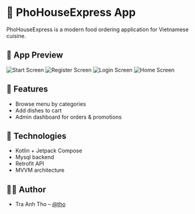 # 🍜 PhoHouseExpress App
PhoHouseExpress is a modern food ordering application for Vietnamese cuisine.

## 📸 App Preview
![Start Screen]()
![Register Screen]()
![Login Screen]()
![Home Screen]()

## 🔧 Features
- Browse menu by categories
- Add dishes to cart
- Admin dashboard for orders & promotions

## 📱 Technologies
- Kotlin + Jetpack Compose
- Mysql backend
- Retrofit API
- MVVM architecture

## 👨‍💻 Author
- Tra Anh Tho – [@tho](https://github.com/TraAnhTho)

